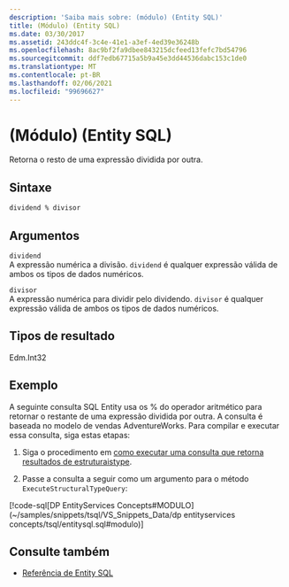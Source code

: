 ```yaml
---
description: 'Saiba mais sobre: (módulo) (Entity SQL)'
title: (Módulo) (Entity SQL)
ms.date: 03/30/2017
ms.assetid: 243ddc4f-3c4e-41e1-a3ef-4ed39e36248b
ms.openlocfilehash: 8ac9bf2fa9dbee843215dcfeed13fefc7bd54796
ms.sourcegitcommit: ddf7edb67715a5b9a45e3dd44536dabc153c1de0
ms.translationtype: MT
ms.contentlocale: pt-BR
ms.lasthandoff: 02/06/2021
ms.locfileid: "99696627"
---
```

# <a name="modulo-entity-sql"></a>(Módulo) (Entity SQL)

Retorna o resto de uma expressão dividida por outra.  
  
## <a name="syntax"></a>Sintaxe  
  
```sql  
dividend % divisor  
```  
  
## <a name="arguments"></a>Argumentos  

 `dividend`  
 A expressão numérica a divisão. `dividend` é qualquer expressão válida de ambos os tipos de dados numéricos.  
  
 `divisor`  
 A expressão numérica para dividir pelo dividendo. `divisor` é qualquer expressão válida de ambos os tipos de dados numéricos.  
  
## <a name="result-types"></a>Tipos de resultado  

 Edm.Int32  
  
## <a name="example"></a>Exemplo  

 A seguinte consulta SQL Entity usa os % do operador aritmético para retornar o restante de uma expressão dividida por outra. A consulta é baseada no modelo de vendas AdventureWorks. Para compilar e executar essa consulta, siga estas etapas:  
  
1. Siga o procedimento em [como executar uma consulta que retorna resultados de estruturaistype](../how-to-execute-a-query-that-returns-structuraltype-results.md).  
  
2. Passe a consulta a seguir como um argumento para o método `ExecuteStructuralTypeQuery`:  
  
 [!code-sql[DP EntityServices Concepts#MODULO](~/samples/snippets/tsql/VS_Snippets_Data/dp entityservices concepts/tsql/entitysql.sql#modulo)]  
  
## <a name="see-also"></a>Consulte também

- [Referência de Entity SQL](entity-sql-reference.md)
